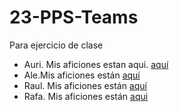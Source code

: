 # 23-PPS-Teams
Para ejercicio de clase

* Auri. Mis aficiones estan aqui. [aquí](./misaficiones.md)
* Ale.Mis aficiones están [aquí](./aficiones.md)
* Raul. Mis aficiones están [aquí](./misaficionesraul.md)
* Rafa. Mis aficiones están [aqui](./aficionesrafa.md)

